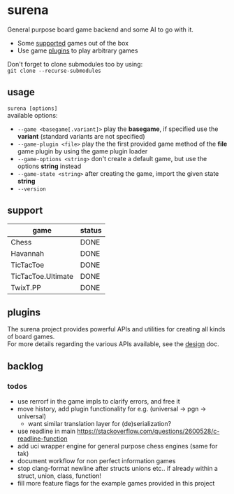 # surena

General purpose board game backend and some AI to go with it.
* Some [supported](#support) games out of the box
* Use game [plugins](#plugins) to play arbitrary games

Don't forget to clone submodules too by using:  
`git clone --recurse-submodules `

## usage
`surena [options]`  
available options:
* `--game <basegame[.variant]>` play the **basegame**, if specified use the **variant** (standard variants are not specified)
* `--game-plugin <file>` play the the first provided game method of the **file** game plugin by using the game plugin loader
* `--game-options <string>` don't create a default game, but use the options **string** instead
* `--game-state <string>` after creating the game, import the given state **string**
* `--version`

## support
|game|status|
|---|---|
|Chess|DONE|
|Havannah|DONE|
|TicTacToe|DONE|
|TicTacToe.Ultimate|DONE|
|TwixT.PP|DONE|

## plugins
The surena project provides powerful APIs and utilities for creating all kinds of board games.  
For more details regarding the various APIs available, see the [design](./docs/design.md) doc.

## backlog

### todos
* use rerrorf in the game impls to clarify errors, and free it
* move history, add plugin functionality for e.g. (universal -> pgn -> universal)
  * want similar translation layer for (de)serialization?
* use readline in main https://stackoverflow.com/questions/2600528/c-readline-function
* add uci wrapper engine for general purpose chess engines (same for tak)
* document workflow for non perfect information games
* stop clang-format newline after structs unions etc.. if already within a struct, union, class, function!
* fill more feature flags for the example games provided in this project
